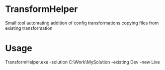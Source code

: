 # TransformHelper
Small tool automating addition of config transformations copying files from existing transformation

# Usage
  TransformHelper.exe -solution C:\Work\MySolution -existing Dev -new Live
